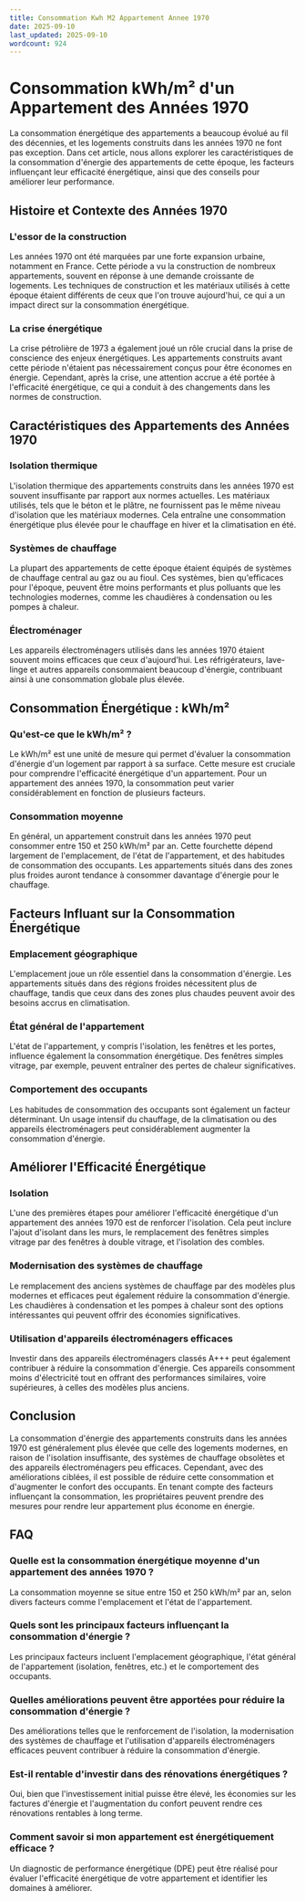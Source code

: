 ```yaml
---
title: Consommation Kwh M2 Appartement Annee 1970
date: 2025-09-10
last_updated: 2025-09-10
wordcount: 924
---
```


# Consommation kWh/m² d'un Appartement des Années 1970

La consommation énergétique des appartements a beaucoup évolué au fil des décennies, et les logements construits dans les années 1970 ne font pas exception. Dans cet article, nous allons explorer les caractéristiques de la consommation d'énergie des appartements de cette époque, les facteurs influençant leur efficacité énergétique, ainsi que des conseils pour améliorer leur performance.

## Histoire et Contexte des Années 1970

### L'essor de la construction

Les années 1970 ont été marquées par une forte expansion urbaine, notamment en France. Cette période a vu la construction de nombreux appartements, souvent en réponse à une demande croissante de logements. Les techniques de construction et les matériaux utilisés à cette époque étaient différents de ceux que l'on trouve aujourd'hui, ce qui a un impact direct sur la consommation énergétique.

### La crise énergétique

La crise pétrolière de 1973 a également joué un rôle crucial dans la prise de conscience des enjeux énergétiques. Les appartements construits avant cette période n'étaient pas nécessairement conçus pour être économes en énergie. Cependant, après la crise, une attention accrue a été portée à l'efficacité énergétique, ce qui a conduit à des changements dans les normes de construction.

## Caractéristiques des Appartements des Années 1970

### Isolation thermique

L'isolation thermique des appartements construits dans les années 1970 est souvent insuffisante par rapport aux normes actuelles. Les matériaux utilisés, tels que le béton et le plâtre, ne fournissent pas le même niveau d'isolation que les matériaux modernes. Cela entraîne une consommation énergétique plus élevée pour le chauffage en hiver et la climatisation en été.

### Systèmes de chauffage

La plupart des appartements de cette époque étaient équipés de systèmes de chauffage central au gaz ou au fioul. Ces systèmes, bien qu'efficaces pour l'époque, peuvent être moins performants et plus polluants que les technologies modernes, comme les chaudières à condensation ou les pompes à chaleur.

### Électroménager

Les appareils électroménagers utilisés dans les années 1970 étaient souvent moins efficaces que ceux d'aujourd'hui. Les réfrigérateurs, lave-linge et autres appareils consommaient beaucoup d'énergie, contribuant ainsi à une consommation globale plus élevée.

## Consommation Énergétique : kWh/m²

### Qu'est-ce que le kWh/m² ?

Le kWh/m² est une unité de mesure qui permet d'évaluer la consommation d'énergie d'un logement par rapport à sa surface. Cette mesure est cruciale pour comprendre l'efficacité énergétique d'un appartement. Pour un appartement des années 1970, la consommation peut varier considérablement en fonction de plusieurs facteurs.

### Consommation moyenne

En général, un appartement construit dans les années 1970 peut consommer entre 150 et 250 kWh/m² par an. Cette fourchette dépend largement de l'emplacement, de l'état de l'appartement, et des habitudes de consommation des occupants. Les appartements situés dans des zones plus froides auront tendance à consommer davantage d'énergie pour le chauffage.

## Facteurs Influant sur la Consommation Énergétique

### Emplacement géographique

L'emplacement joue un rôle essentiel dans la consommation d'énergie. Les appartements situés dans des régions froides nécessitent plus de chauffage, tandis que ceux dans des zones plus chaudes peuvent avoir des besoins accrus en climatisation.

### État général de l'appartement

L'état de l'appartement, y compris l'isolation, les fenêtres et les portes, influence également la consommation énergétique. Des fenêtres simples vitrage, par exemple, peuvent entraîner des pertes de chaleur significatives.

### Comportement des occupants

Les habitudes de consommation des occupants sont également un facteur déterminant. Un usage intensif du chauffage, de la climatisation ou des appareils électroménagers peut considérablement augmenter la consommation d'énergie.

## Améliorer l'Efficacité Énergétique

### Isolation

L'une des premières étapes pour améliorer l'efficacité énergétique d'un appartement des années 1970 est de renforcer l'isolation. Cela peut inclure l'ajout d'isolant dans les murs, le remplacement des fenêtres simples vitrage par des fenêtres à double vitrage, et l'isolation des combles.

### Modernisation des systèmes de chauffage

Le remplacement des anciens systèmes de chauffage par des modèles plus modernes et efficaces peut également réduire la consommation d'énergie. Les chaudières à condensation et les pompes à chaleur sont des options intéressantes qui peuvent offrir des économies significatives.

### Utilisation d'appareils électroménagers efficaces

Investir dans des appareils électroménagers classés A+++ peut également contribuer à réduire la consommation d'énergie. Ces appareils consomment moins d'électricité tout en offrant des performances similaires, voire supérieures, à celles des modèles plus anciens.

## Conclusion

La consommation d'énergie des appartements construits dans les années 1970 est généralement plus élevée que celle des logements modernes, en raison de l'isolation insuffisante, des systèmes de chauffage obsolètes et des appareils électroménagers peu efficaces. Cependant, avec des améliorations ciblées, il est possible de réduire cette consommation et d'augmenter le confort des occupants. En tenant compte des facteurs influençant la consommation, les propriétaires peuvent prendre des mesures pour rendre leur appartement plus économe en énergie.

## FAQ

### Quelle est la consommation énergétique moyenne d'un appartement des années 1970 ?

La consommation moyenne se situe entre 150 et 250 kWh/m² par an, selon divers facteurs comme l'emplacement et l'état de l'appartement.

### Quels sont les principaux facteurs influençant la consommation d'énergie ?

Les principaux facteurs incluent l'emplacement géographique, l'état général de l'appartement (isolation, fenêtres, etc.) et le comportement des occupants.

### Quelles améliorations peuvent être apportées pour réduire la consommation d'énergie ?

Des améliorations telles que le renforcement de l'isolation, la modernisation des systèmes de chauffage et l'utilisation d'appareils électroménagers efficaces peuvent contribuer à réduire la consommation d'énergie.

### Est-il rentable d'investir dans des rénovations énergétiques ?

Oui, bien que l'investissement initial puisse être élevé, les économies sur les factures d'énergie et l'augmentation du confort peuvent rendre ces rénovations rentables à long terme.

### Comment savoir si mon appartement est énergétiquement efficace ?

Un diagnostic de performance énergétique (DPE) peut être réalisé pour évaluer l'efficacité énergétique de votre appartement et identifier les domaines à améliorer.